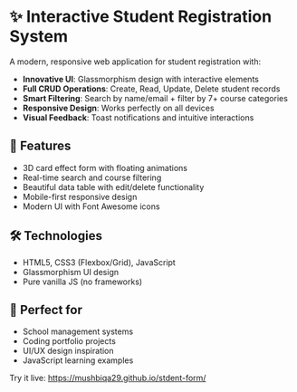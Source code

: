 # ✨ Interactive Student Registration System

A modern, responsive web application for student registration with:
- **Innovative UI**: Glassmorphism design with interactive elements
- **Full CRUD Operations**: Create, Read, Update, Delete student records
- **Smart Filtering**: Search by name/email + filter by 7+ course categories
- **Responsive Design**: Works perfectly on all devices
- **Visual Feedback**: Toast notifications and intuitive interactions

## 🚀 Features
- 3D card effect form with floating animations
- Real-time search and course filtering
- Beautiful data table with edit/delete functionality
- Mobile-first responsive design
- Modern UI with Font Awesome icons

## 🛠️ Technologies
- HTML5, CSS3 (Flexbox/Grid), JavaScript
- Glassmorphism UI design
- Pure vanilla JS (no frameworks)

## 🌟 Perfect for
- School management systems
- Coding portfolio projects
- UI/UX design inspiration
- JavaScript learning examples

Try it live:  https://mushbiqa29.github.io/stdent-form/
